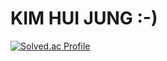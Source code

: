 # KIM HUI JUNG :-)

[![Solved.ac Profile](http://mazassumnida.wtf/api/v2/generate_badge?boj=gmlwnd9710)](https://solved.ac/gmlwnd9710/)
